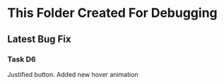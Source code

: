 # This Folder Created For Debugging

## Latest Bug Fix

### Task D6

Justified button. Added new hover animation
